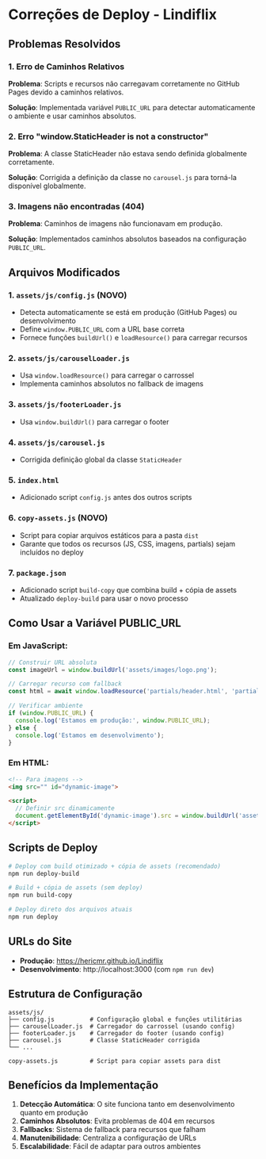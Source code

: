 # Correções de Deploy - Lindiflix

## Problemas Resolvidos

### 1. Erro de Caminhos Relativos
**Problema**: Scripts e recursos não carregavam corretamente no GitHub Pages devido a caminhos relativos.

**Solução**: Implementada variável `PUBLIC_URL` para detectar automaticamente o ambiente e usar caminhos absolutos.

### 2. Erro "window.StaticHeader is not a constructor"
**Problema**: A classe StaticHeader não estava sendo definida globalmente corretamente.

**Solução**: Corrigida a definição da classe no `carousel.js` para torná-la disponível globalmente.

### 3. Imagens não encontradas (404)
**Problema**: Caminhos de imagens não funcionavam em produção.

**Solução**: Implementados caminhos absolutos baseados na configuração `PUBLIC_URL`.

## Arquivos Modificados

### 1. `assets/js/config.js` (NOVO)
- Detecta automaticamente se está em produção (GitHub Pages) ou desenvolvimento
- Define `window.PUBLIC_URL` com a URL base correta
- Fornece funções `buildUrl()` e `loadResource()` para carregar recursos

### 2. `assets/js/carouselLoader.js`
- Usa `window.loadResource()` para carregar o carrossel
- Implementa caminhos absolutos no fallback de imagens

### 3. `assets/js/footerLoader.js`
- Usa `window.buildUrl()` para carregar o footer

### 4. `assets/js/carousel.js`
- Corrigida definição global da classe `StaticHeader`

### 5. `index.html`
- Adicionado script `config.js` antes dos outros scripts

### 6. `copy-assets.js` (NOVO)
- Script para copiar arquivos estáticos para a pasta `dist`
- Garante que todos os recursos (JS, CSS, imagens, partials) sejam incluídos no deploy

### 7. `package.json`
- Adicionado script `build-copy` que combina build + cópia de assets
- Atualizado `deploy-build` para usar o novo processo

## Como Usar a Variável PUBLIC_URL

### Em JavaScript:
```javascript
// Construir URL absoluta
const imageUrl = window.buildUrl('assets/images/logo.png');

// Carregar recurso com fallback
const html = await window.loadResource('partials/header.html', 'partials/header-fallback.html');

// Verificar ambiente
if (window.PUBLIC_URL) {
  console.log('Estamos em produção:', window.PUBLIC_URL);
} else {
  console.log('Estamos em desenvolvimento');
}
```

### Em HTML:
```html
<!-- Para imagens -->
<img src="" id="dynamic-image">

<script>
  // Definir src dinamicamente
  document.getElementById('dynamic-image').src = window.buildUrl('assets/images/photo.jpg');
</script>
```

## Scripts de Deploy

```bash
# Deploy com build otimizado + cópia de assets (recomendado)
npm run deploy-build

# Build + cópia de assets (sem deploy)
npm run build-copy

# Deploy direto dos arquivos atuais
npm run deploy
```

## URLs do Site

- **Produção**: https://hericmr.github.io/Lindiflix
- **Desenvolvimento**: http://localhost:3000 (com `npm run dev`)

## Estrutura de Configuração

```
assets/js/
├── config.js          # Configuração global e funções utilitárias
├── carouselLoader.js  # Carregador do carrossel (usando config)
├── footerLoader.js    # Carregador do footer (usando config)
├── carousel.js        # Classe StaticHeader corrigida
└── ...

copy-assets.js         # Script para copiar assets para dist
```

## Benefícios da Implementação

1. **Detecção Automática**: O site funciona tanto em desenvolvimento quanto em produção
2. **Caminhos Absolutos**: Evita problemas de 404 em recursos
3. **Fallbacks**: Sistema de fallback para recursos que falham
4. **Manutenibilidade**: Centraliza a configuração de URLs
5. **Escalabilidade**: Fácil de adaptar para outros ambientes
